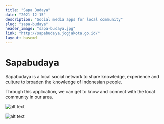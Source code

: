 ```yaml
---
title: "Sapa Budaya"
date: "2021-12-15"
description: "Social media apps for local community"
slug: "sapa-budaya"
header_image: "sapa-budaya.jpg"
link: "http://sapabudaya.jogjakota.go.id/"
layout: basemd
---
```



# Sapabudaya

Sapabudaya is a local social network to share knowledge, experience and culture to broaden the knowledge of Indonesian people.

Through this application, we can get to know and connect with the local community in our area.

![alt text](/portfolio/sb_2.png "SapaBudaya")

![alt text](/portfolio/sapa-budaya.jpg "SapaBudaya")